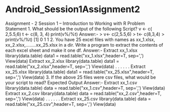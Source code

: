 # Android_Session1Assignment2
Assignment - 2  Session 1 – Introduction to Working with R   Problem Statement  1. What should be the output of the following Script?  v &lt;- c( 2,5.5,6)  t &lt;- c(8, 3, 4)  print(v%/%t)   Answer:- > v&lt;- c(2,5.5,6) > t&lt;- c(8,3,4) > print(v%/%t) [1] 0 1 1  2. You have 25 excel files with names as xx_1.xlsx, xx_2.xlsx,……..xx_25.xlsx in a dir.  Write a program to extract the contents of each excel sheet and make it one df.   Answer:- Extract xx_1.xlsx library(data.table) data1 = read.table("xx_1.xlsx",header=T, sep=',') View(data)  Extract xx_2.xlsx library(data.table) data1 = read.table("xx_2.xlsx",header=T, sep=',') View(data)  . . . . . .  Extract xx_25.xlsx library(data.table) data1 = read.table("xx_25.xlsx",header=T, sep=',') View(data)  3. If the above 25 files were csv files, what would be your script to read?  Expected Output   Answer:-  Extract xx_1.csv library(data.table) data = read.table("xx_1.csv",header=T, sep=',') View(data)  Extract xx_2.csv library(data.table) data = read.table("xx_2.csv",header=T, sep=',') View(data) . . . . . . Extract xx_25.csv library(data.table) data = read.table("xx_25.csv",header=T, sep=',') View(data)
